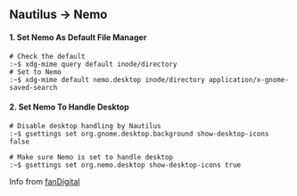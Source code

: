 ## Nautilus -> Nemo
#### 1. Set Nemo As Default File Manager
```shell
# Check the default
:~$ xdg-mime query default inode/directory 
# Set to Nemo
:~$ xdg-mime default nemo.desktop inode/directory application/x-gnome-saved-search
```
#### 2. Set Nemo To Handle Desktop
```shell
# Disable desktop handling by Nautilus
:~$ gsettings set org.gnome.desktop.background show-desktop-icons false

# Make sure Nemo is set to handle desktop
:~$ gsettings set org.nemo.desktop show-desktop-icons true
```
Info from [fanDigital](http://www.fandigital.com/2013/01/set-nemo-default-file-manager-ubuntu.html)
